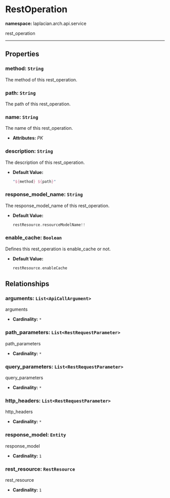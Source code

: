 # **RestOperation**
**namespace:** laplacian.arch.api.service

rest_operation



---

## Properties

### method: `String`
The method of this rest_operation.

### path: `String`
The path of this rest_operation.

### name: `String`
The name of this rest_operation.
- **Attributes:** *PK*

### description: `String`
The description of this rest_operation.
- **Default Value:**
  ```kotlin
  "${method} ${path}"
  ```

### response_model_name: `String`
The response_model_name of this rest_operation.
- **Default Value:**
  ```kotlin
  restResource.resourceModelName!!
  ```

### enable_cache: `Boolean`
Defines this rest_operation is enable_cache or not.
- **Default Value:**
  ```kotlin
  restResource.enableCache
  ```

## Relationships

### arguments: `List<ApiCallArgument>`
arguments
- **Cardinality:** `*`

### path_parameters: `List<RestRequestParameter>`
path_parameters
- **Cardinality:** `*`

### query_parameters: `List<RestRequestParameter>`
query_parameters
- **Cardinality:** `*`

### http_headers: `List<RestRequestParameter>`
http_headers
- **Cardinality:** `*`

### response_model: `Entity`
response_model
- **Cardinality:** `1`

### rest_resource: `RestResource`
rest_resource
- **Cardinality:** `1`